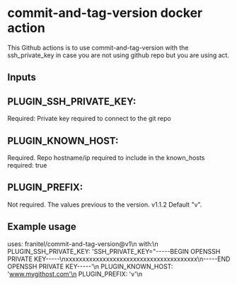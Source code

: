 # commit-and-tag-version docker action
This Github actions is to use commit-and-tag-version with the ssh_private_key in case you are not using github repo but you are using act.

## Inputs

## PLUGIN_SSH_PRIVATE_KEY:
Required: Private key required to connect to the git repo

## PLUGIN_KNOWN_HOST:
Required. Repo hostname/ip required to include in the known_hosts
    required: true

## PLUGIN_PREFIX:
Not required. The values previous to the version. v1.1.2    Default "v".

## Example usage

uses: franitel/commit-and-tag-version@v1\n
with:\n
  PLUGIN_SSH_PRIVATE_KEY:	'SSH_PRIVATE_KEY="-----BEGIN OPENSSH PRIVATE KEY-----\nxxxxxxxxxxxxxxxxxxxxxxxxxxxxxxxxxxxxxxx\n-----END OPENSSH PRIVATE KEY-----'\n
	PLUGIN_KNOWN_HOST: 'www.mygithost.com'\n
	PLUGIN_PREFIX: 'v'\n
